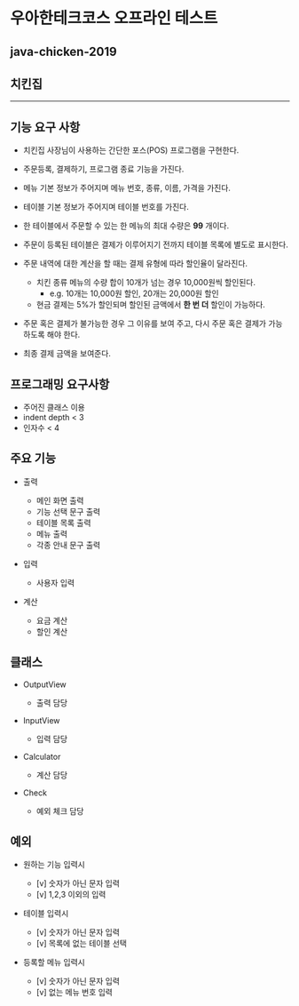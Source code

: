 # 우아한테크코스 오프라인 테스트
## java-chicken-2019
## 치킨집

-----
## 기능 요구 사항
- 치킨집 사장님이 사용하는 간단한 포스(POS) 프로그램을 구현한다.   
- 주문등록, 결제하기, 프로그램 종료 기능을 가진다.
- 메뉴 기본 정보가 주어지며 메뉴 번호, 종류, 이름, 가격을 가진다.
- 테이블 기본 정보가 주어지며 테이블 번호를 가진다.
- 한 테이블에서 주문할 수 있는 한 메뉴의 최대 수량은 __99__ 개이다.
- 주문이 등록된 테이블은 결제가 이루어지기 전까지 테이블 목록에 별도로 표시한다.

- 주문 내역에 대한 계산을 할 때는 결제 유형에 따라 할인율이 달라진다.
  - 치킨 종류 메뉴의 수량 합이 10개가 넘는 경우 10,000원씩 할인된다.
    - e.g. 10개는 10,000원 할인, 20개는 20,000원 할인
  - 현금 결제는 5%가 할인되며 할인된 금액에서 __한 번 더__ 할인이 가능하다.

- 주문 혹은 결제가 불가능한 경우 그 이유를 보여 주고, 
  다시 주문 혹은 결제가 가능하도록 해야 한다. 
- 최종 결제 금액을 보여준다.

## 프로그래밍 요구사항
- 주어진 클래스 이용
- indent depth < 3
- 인자수 < 4

## 주요 기능
- 출력
  - 메인 화면 출력
  - 기능 선택 문구 출력
  - 테이블 목록 출력
  - 메뉴 출력
  - 각종 안내 문구 출력
  
- 입력
  - 사용자 입력
  
- 계산
  - 요금 계산
  - 할인 계산
 
## 클래스
- OutputView
  - 출력 담당
  
- InputView
  - 입력 담당
  
- Calculator
  - 계산 담당
  
- Check
  - 예외 체크 담당
  
## 예외
- 원하는 기능 입력시
  - [v] 숫자가 아닌 문자 입력
  - [v] 1,2,3 이외의 입력

- 테이블 입력시
  - [v] 숫자가 아닌 문자 입력
  - [v] 목록에 없는 테이블 선택
  
- 등록할 메뉴 입력시
  - [v] 숫자가 아닌 문자 입력
  - [v] 없는 메뉴 번호 입력
  
